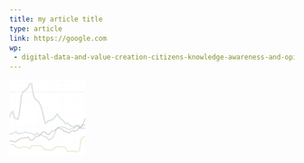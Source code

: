 ```yaml
---
title: my article title
type: article
link: https://google.com
wp:
 - digital-data-and-value-creation-citizens-knowledge-awareness-and-opinions
---
```


![{title}](./image.jpg)
